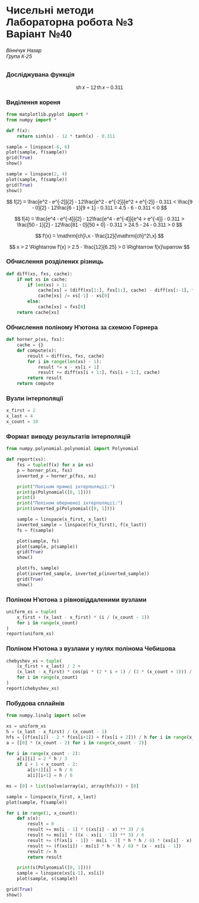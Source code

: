 # Чисельні методи <br> Лабораторна робота №3 <br> Варіант №40
###### Віннічук Назар <br> Група К-25

### Досліджувана функція

$$ \mathrm{sh}\,x - 12\,\mathrm{th}\,x - 0.311 $$

### Виділення кореня

```python
from matplotlib.pyplot import *
from numpy import *

def f(x):
    return sinh(x) - 12 * tanh(x) - 0.311

sample = linspace(-6, 6)
plot(sample, f(sample))
grid(True)
show()

sample = linspace(2, 4)
plot(sample, f(sample))
grid(True)
show()
```

$$
f(2) = \frac{e^2 - e^{-2}}{2} - 12\frac{e^2 - e^{-2}}{e^2 + e^{-2}} - 0.311 <
\frac{9 - 0}{2} - 12\frac{6 - 1}{9 + 1} - 0.311 = 4.5 - 6 - 0.311 < 0
$$

$$
f(4) = \frac{e^4 - e^{-4}}{2} - 12\frac{e^4 - e^{-4}}{e^4 + e^{-4}} - 0.311 >
\frac{50 - 1}{2} - 12\frac{81 - 0}{50 + 0} - 0.311 > 24.5 - 24 - 0.311 > 0
$$

$$ f'(x) = \mathrm{ch}\,x - \frac{12}{\mathrm{ch}^2\,x} $$

$$ x > 2 \Rightarrow f'(x) > 2.5 - \frac{12}{6.25} > 0 \Rightarrow f(x)\uparrow $$

### Обчислення розділених різниць

```python
def diff(xs, fxs, cache):
    if not xs in cache:
        if len(xs) > 1:
            cache[xs] = (diff(xs[1:], fxs[1:], cache) - diff(xs[:-1], fxs[:-1], cache))
            cache[xs] /= xs[-1] - xs[0]
        else:
            cache[xs] = fxs[0]
    return cache[xs]
```

### Обчислення поліному Н'ютона за схемою Горнера

```python
def horner_p(xs, fxs):
    cache = {}
    def compute(x):
        result = diff(xs, fxs, cache)
        for i in range(len(xs) - 1):
            result *= x - xs[i + 1]
            result += diff(xs[i + 1:], fxs[i + 1:], cache)
        return result
    return compute
```

### Вузли інтерполяції

```python
x_first = 2
x_last = 4
x_count = 10
```

### Формат виводу результатів інтерполяцій

```python
from numpy.polynomial.polynomial import Polynomial

def report(xs):
    fxs = tuple(f(x) for x in xs)
    p = horner_p(xs, fxs)
    inverted_p = horner_p(fxs, xs)

    print("Поліном прямої інтерполяції:")
    print(p(Polynomial([0, 1])))
    print()
    print("Поліном оберненої інтерполяції:")
    print(inverted_p(Polynomial([0, 1])))

    sample = linspace(x_first, x_last)
    inverted_sample = linspace(f(x_first), f(x_last))
    fs = f(sample)

    plot(sample, fs)
    plot(sample, p(sample))
    grid(True)
    show()

    plot(fs, sample)
    plot(inverted_sample, inverted_p(inverted_sample))
    grid(True)
    show()
```


### Поліном Н'ютона з рівновіддаленими вузлами

```python
uniform_xs = tuple(
    x_first + (x_last - x_first) * (i / (x_count - 1))
    for i in range(x_count)
)
report(uniform_xs)
```

### Поліном Н'ютона з вузлами у нулях полінома Чебишова

```python
chebyshev_xs = tuple(
    (x_first + x_last) / 2 +
    (x_last - x_first) * cos(pi * (2 * i + 1) / (2 * (x_count + 1))) / 2
    for i in range(x_count)
)
report(chebyshev_xs)
```

### Побудова сплайнів

```python
from numpy.linalg import solve

xs = uniform_xs
h = (x_last - x_first) / (x_count - 1)
hfs = [(f(xs[i]) - 2 * f(xs[i+1]) + f(xs[i + 2])) / h for i in range(x_count - 2)]
a = [[0] * (x_count - 2) for i in range(x_count - 2)]

for i in range(x_count - 2):
    a[i][i] = 2 * h / 3
    if i + 1 < x_count - 2:
        a[i+1][i] = h / 6
        a[i][i+1] = h / 6

ms = [0] + list(solve(array(a), array(hfs))) + [0]

sample = linspace(x_first, x_last)
plot(sample, f(sample))

for i in range(1, x_count):
    def s(x):
        result = 0
        result += ms[i - 1] * ((xs[i] - x) ** 3) / 6
        result += ms[i] * ((x - xs[i - 1]) ** 3) / 6
        result += (f(xs[i - 1]) - ms[i - 1] * h * h / 6) * (xs[i] - x)
        result += (f(xs[i]) - ms[i] * h * h / 6) * (x - xs[i - 1])
        result /= h
        return result

    print(s(Polynomial([0, 1])))
    sample = linspace(xs[i-1], xs[i])
    plot(sample, s(sample))

grid(True)
show()
```


<style>
    body {
        font-family: sans-serif;
    }
    .MathJax * {
        color: inherit !important;
    }
</style>

